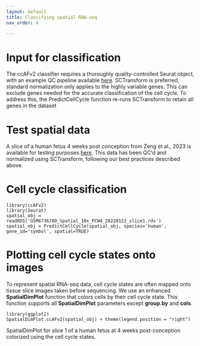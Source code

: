 ```yaml
---
layout: default
title: Classifying spatial RNA-seq
nav_order: 4

---
```

# Input for classification

The ccAFv2 classifier requires a thoroughly quality-controlled Seurat
object, with an example QC pipeline available
[here](https://github.com/plaisier-lab/ccAFv2/blob/main/code/02_scQC_2024.R).
SCTransform is preferred, standard normalization only applies to the
highly variable genes. This can exclude genes needed for the accurate
classification of the cell cycle. To address this, the PredictCellCycle
function re-runs SCTransform to retain all genes in the dataset

# Test spatial data

A slice of a human fetus 4 weeks post conception from Zeng et al., 2023
is available for testing purposes
[here](https://zenodo.org/records/10961633/files/GSM6736780_Spatial_10x_PCW4_20220122_slice1.rds?download=1).
This data has been QC'd and normalized using SCTransform, following our
best practices described above.

# Cell cycle classification

```
library(ccAFv2)
library(Seurat)
spatial_obj = readRDS('GSM6736780_Spatial_10x_PCW4_20220122_slice1.rds')
spatial_obj = PredictCellCycle(spatial_obj, species='human', gene_id='symbol', spatial=TRUE)
```

# Plotting cell cycle states onto images

To represent spatial RNA-seq data, cell cycle states are often mapped
onto tissue slice images taken before sequencing. We use an enhanced
**SpatialDimPlot** function that colors cells by their cell cycle state.
This function supports all **SpatialDimPlot** parameters except
**group.by** and **cols**.

```
library(ggplot2)
SpatialDimPlot.ccAFv2(spatial_obj) + theme(legend.position = "right")

```

SpatialDimPlot for slice 1 of a human fetus at 4 weeks post-conception
colorized using the cell cycle states.
